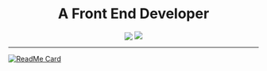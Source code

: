 <div align="center">
  <h1>A Front End Developer</h1>
  <div>
    <a style="vertical-align: top" herf="https://github.com/TwIStOy">
      <img align="center" src="https://github-readme-stats.vercel.app/api?username=Targeral&count_private=true&bg_color=#F472B6" />
    </a>
    <a style="vertical-align: top" href="https://github.com/TwIStOy">
      <img align="center" src="https://github-readme-stats.vercel.app/api/top-langs/?username=Targeral&hide=html&count_private=true&layout=compact" />
    </a>
  </div>
</div>

----

[![ReadMe Card](https://github-readme-stats.vercel.app/api/pin?username=Targeral&repo=todo)](https://github.com/targeral/todo)
